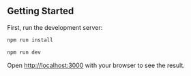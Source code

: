 ## Getting Started

First, run the development server:

```bash
npm run install
```

```bash
npm run dev
```

Open [http://localhost:3000](http://localhost:3000) with your browser to see the result.
